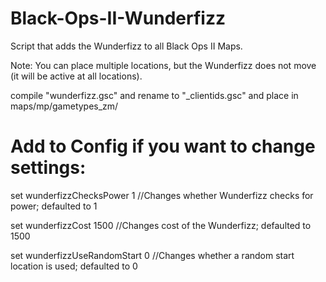 # Black-Ops-II-Wunderfizz
Script that adds the Wunderfizz to all Black Ops II Maps.

Note: You can place multiple locations, but the Wunderfizz does not move (it will be active at all locations).

compile "wunderfizz.gsc" and rename to "_clientids.gsc" and place in maps/mp/gametypes_zm/

# Add to Config if you want to change settings:
set wunderfizzChecksPower 1 //Changes whether Wunderfizz checks for power; defaulted to 1

set wunderfizzCost 1500 //Changes cost of the Wunderfizz; defaulted to 1500

set wunderfizzUseRandomStart 0 //Changes whether a random start location is used; defaulted to 0
